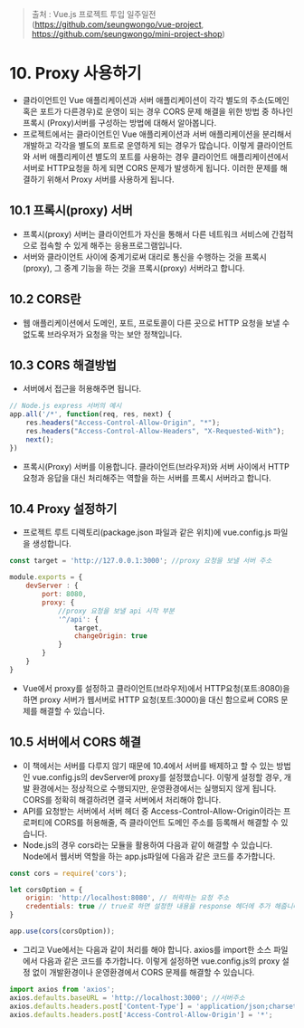 > 출처 :  Vue.js 프로젝트 투입 일주일전 (https://github.com/seungwongo/vue-project, https://github.com/seungwongo/mini-project-shop)

# 10. Proxy 사용하기
- 클라이언트인 Vue 애플리케이션과 서버 애플리케이션이 각각 별도의 주소(도메인 혹은 포트가 다른경우)로 운영이 되는 경우
CORS 문제 해결을 위한 방법 중 하나인 프록시 (Proxy)서버를 구성하는 방법에 대해서 알아봅니다.
- 프로젝트에서는 클라이언트인 Vue 애플리케이션과 서버 애플리케이션을 분리해서 개발하고 각각을 별도의 포트로 운영하게 되는
경우가 많습니다. 이렇게 클라이언트와 서버 애플리케이션 별도의 포트를 사용하는 경우 클라이언트 애플리케이션에서 서버로 HTTP요청을
하게 되면 CORS 문제가 발생하게 됩니다. 이러한 문제를 해결하기 위해서 Proxy 서버를 사용하게 됩니다.

## 10.1 프록시(proxy) 서버
- 프록시(proxy) 서버는 클라이언트가 자신을 통해서 다른 네트워크 서비스에 간접적으로 접속할 수 있게 해주는 응용프로그램입니다.
- 서버와 클라이언트 사이에 중계기로써 대리로 통신을 수행하는 것을 프록시(proxy), 그 중계 기능을 하는 것을 프록시(proxy) 서버라고 합니다.

## 10.2 CORS란
- 웹 애플리케이션에서 도메인, 포트, 프로토콜이 다른 곳으로 HTTP 요청을 보낼 수 없도록 브라우저가 요청을 막는 보안 정책입니다.

## 10.3 CORS 해결방법
- 서버에서 접근을 허용해주면 됩니다.
```javascript
// Node.js express 서버의 예시
app.all('/*', function(req, res, next) {
    res.headers("Access-Control-Allow-Origin", "*");
    res.headers("Access-Control-Allow-Headers", "X-Requested-With");
    next();
})
```

- 프록시(Proxy) 서버를 이용합니다.
클라이언트(브라우저)와 서버 사이에서 HTTP 요청과 응답을 대신 처리해주는 역할을 하는 서버를 프록시 서버라고 합니다.

## 10.4 Proxy 설정하기
- 프로젝트 루트 디렉토리(package.json 파일과 같은 위치)에 vue.config.js 파일을 생성합니다.
```javascript
const target = 'http://127.0.0.1:3000'; //proxy 요청을 보낼 서버 주소

module.exports = {
    devServer : {
        port: 8080,
        proxy: {
            //proxy 요청을 보낼 api 시작 부분
            '^/api': {
                target,
                changeOrigin: true
            }
        }
    }
}
```
- Vue에서 proxy를 설정하고 클라이언트(브라우저)에서 HTTP요청(포트:8080)을 하면 proxy 서버가 웹서버로 HTTP 요청(포트:3000)을
대신 함으로써 CORS 문제를 해결할 수 있습니다.

## 10.5 서버에서 CORS 해결
- 이 책에서는 서버를 다루지 않기 때문에 10.4에서 서버를 배제하고 할 수 있는 방법인 vue.config.js의 devServer에 proxy를 설정했습니다.
이렇게 설정할 경우, 개발 환경에서는 정상적으로 수행되지만, 운영환경에서는 실행되지 않게 됩니다. CORS를 정확히 해결하려면
결국 서버에서 처리해야 합니다.
- API를 요청받는 서버에서 서버 헤더 중 Access-Control-Allow-Origin이라는 프로퍼티에 CORS를 허용해줄, 즉 클라이언트 도메인 주소를
등록해서 해결할 수 있습니다.
- Node.js의 경우 cors라는 모듈을 활용하여 다음과 같이 해결할 수 있습니다. Node에서 웹서버 역할을 하는 app.js파일에 다음과 같은 코드를
추가합니다.
```javascript
const cors = require('cors');

let corsOption = {
    origin: 'http://localhost:8080', // 허락하는 요청 주소
    credentials: true // true로 하면 설정한 내용을 response 헤더에 추가 해줍니다.
}

app.use(cors(corsOption));
```
- 그리고 Vue에서는 다음과 같이 처리를 해야 합니다. axios를 import한 소스 파일에서 다음과 같은 코드를 추가합니다.
이렇게 설정하면 vue.config.js의 proxy 설정 없이 개발환경이나 운영환경에서 CORS 문제를 해결할 수 있습니다.
```javascript
import axios from 'axios';
axios.defaults.baseURL = 'http://localhost:3000'; //서버주소
axios.defaults.headers.post['Content-Type'] = 'application/json;charset=utf-8';
axios.defaults.headers.post['Access-Control-Allow-Origin'] = '*';
```